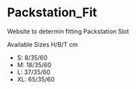 # Packstation_Fit
Website to determin fitting Packstation Slot

Available Sizes H/B/T cm
- S:   8/35/60
- M:  18/35/60
- L:  37/35/60
- XL: 65/35/60
